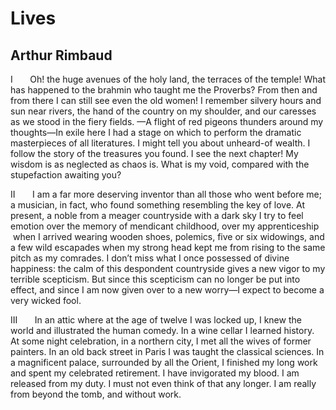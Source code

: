 # Lives
## Arthur Rimbaud
I
      Oh! the huge avenues of the holy land, the terraces of the temple! What
has happened to the brahmin who taught me the Proverbs? From then and from
there I can still see even the old women! I remember silvery hours and sun
near rivers, the hand of the country on my shoulder, and our caresses as we
stood in the fiery fields. —A flight of red pigeons thunders around my
thoughts—In exile here I had a stage on which to perform the dramatic
masterpieces of all literatures. I might tell you about unheard-of wealth. I
follow the story of the treasures you found. I see the next chapter! My wisdom
is as neglected as chaos is. What is my void, compared with the stupefaction
awaiting you?

II
      I am a far more deserving inventor than all those who went before me; a
musician, in fact, who found something resembling the key of love. At present,
a noble from a meager countryside with a dark sky I try to feel emotion over
the memory of mendicant childhood, over my apprenticeship  when I arrived
wearing wooden shoes, polemics, five or six widowings, and a few wild
escapades when my strong head kept me from rising to the same pitch as my
comrades. I don’t miss what I once possessed of divine happiness: the calm of
this despondent countryside gives a new vigor to my terrible scepticism. But
since this scepticism can no longer be put into effect, and since I am now
given over to a new worry—I expect to become a very wicked fool.

III
      In an attic where at the age of twelve I was locked up, I knew the world
and illustrated the human comedy. In a wine cellar I learned history. At some
night celebration, in a northern city, I met all the wives of former painters.
In an old back street in Paris I was taught the classical sciences. In a
magnificent palace, surrounded by all the Orient, I finished my long work and
spent my celebrated retirement. I have invigorated my blood. I am released
from my duty. I must not even think of that any longer. I am really from
beyond the tomb, and without work.